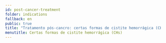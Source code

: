 ```yaml
---
id: post-cancer-treatment
folder: indications
fallback: en
public: true
title: "Tratamento pós-cancro: certas formas de cistite hemorrágica (CHs)"
menutitle: Certas formas de cistite hemorrágica (CHs)
---
```

